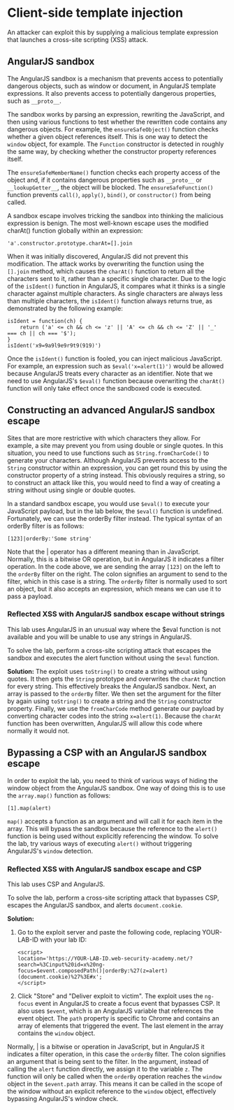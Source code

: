 # Client-side template injection

An attacker can exploit this by supplying a malicious template expression that launches a cross-site scripting (XSS) attack.

## AngularJS sandbox
The AngularJS sandbox is a mechanism that prevents access to potentially dangerous objects, such as window or document, in AngularJS template expressions. It also prevents access to potentially dangerous properties, such as ```__proto__```. 

The sandbox works by parsing an expression, rewriting the JavaScript, and then using various functions to test whether the rewritten code contains any dangerous objects. For example, the ```ensureSafeObject()``` function checks whether a given object references itself. This is one way to detect the ```window``` object, for example. The ```Function``` constructor is detected in roughly the same way, by checking whether the constructor property references itself.

The ```ensureSafeMemberName()``` function checks each property access of the object and, if it contains dangerous properties such as ```__proto__``` or ```__lookupGetter__```, the object will be blocked. The ```ensureSafeFunction()``` function prevents ```call()```, ```apply()```, ```bind()```, or ```constructor()``` from being called.

A sandbox escape involves tricking the sandbox into thinking the malicious expression is benign. The most well-known escape uses the modified charAt() function globally within an expression:

```'a'.constructor.prototype.charAt=[].join```

When it was initially discovered, AngularJS did not prevent this modification. The attack works by overwriting the function using the ```[].join``` method, which causes the ```charAt()``` function to return all the characters sent to it, rather than a specific single character. Due to the logic of the ```isIdent()``` function in AngularJS, it compares what it thinks is a single character against multiple characters. As single characters are always less than multiple characters, the ```isIdent()``` function always returns true, as demonstrated by the following example:

```
isIdent = function(ch) {
    return ('a' <= ch && ch <= 'z' || 'A' <= ch && ch <= 'Z' || '_' === ch || ch === '$');
}
isIdent('x9=9a9l9e9r9t9(919)')
```

Once the ```isIdent()``` function is fooled, you can inject malicious JavaScript. For example, an expression such as ```$eval('x=alert(1)')``` would be allowed because AngularJS treats every character as an identifier. Note that we need to use AngularJS's ```$eval()``` function because overwriting the ```charAt()``` function will only take effect once the sandboxed code is executed. 

## Constructing an advanced AngularJS sandbox escape

Sites that are more restrictive with which characters they allow. For example, a site may prevent you from using double or single quotes. In this situation, you need to use functions such as ```String.fromCharCode()``` to generate your characters. Although AngularJS prevents access to the ```String``` constructor within an expression, you can get round this by using the constructor property of a string instead. This obviously requires a string, so to construct an attack like this, you would need to find a way of creating a string without using single or double quotes.

In a standard sandbox escape, you would use ```$eval()``` to execute your JavaScript payload, but in the lab below, the ```$eval()``` function is undefined. Fortunately, we can use the orderBy filter instead. The typical syntax of an orderBy filter is as follows:

```[123]|orderBy:'Some string'```

Note that the | operator has a different meaning than in JavaScript. Normally, this is a bitwise OR operation, but in AngularJS it indicates a filter operation. In the code above, we are sending the array ```[123]``` on the left to the ```orderBy``` filter on the right. The colon signifies an argument to send to the filter, which in this case is a string. The ```orderBy``` filter is normally used to sort an object, but it also accepts an expression, which means we can use it to pass a payload.

### Reflected XSS with AngularJS sandbox escape without strings

This lab uses AngularJS in an unusual way where the $eval function is not available and you will be unable to use any strings in AngularJS.

To solve the lab, perform a cross-site scripting attack that escapes the sandbox and executes the alert function without using the ```$eval``` function.

**Solution:**
The exploit uses ```toString()``` to create a string without using quotes. It then gets the ```String``` prototype and overwrites the ```charAt``` function for every string. This effectively breaks the AngularJS sandbox. Next, an array is passed to the ```orderBy``` filter. We then set the argument for the filter by again using ```toString()``` to create a string and the ```String``` constructor property. Finally, we use the ```fromCharCode``` method generate our payload by converting character codes into the string ```x=alert(1)```. Because the ```charAt``` function has been overwritten, AngularJS will allow this code where normally it would not.

## Bypassing a CSP with an AngularJS sandbox escape

In order to exploit the lab, you need to think of various ways of hiding the window object from the AngularJS sandbox. One way of doing this is to use the ```array.map()``` function as follows:

```[1].map(alert)```

```map()``` accepts a function as an argument and will call it for each item in the array. This will bypass the sandbox because the reference to the ```alert()``` function is being used without explicitly referencing the window. To solve the lab, try various ways of executing ```alert()``` without triggering AngularJS's ```window``` detection.

### Reflected XSS with AngularJS sandbox escape and CSP

This lab uses CSP and AngularJS.

To solve the lab, perform a cross-site scripting attack that bypasses CSP, escapes the AngularJS sandbox, and alerts ```document.cookie```.

**Solution:**
1. Go to the exploit server and paste the following code, replacing YOUR-LAB-ID with your lab ID:

    ```
    <script>
    location='https://YOUR-LAB-ID.web-security-academy.net/?search=%3Cinput%20id=x%20ng-focus=$event.composedPath()|orderBy:%27(z=alert)(document.cookie)%27%3E#x';
    </script>
    ```

2. Click "Store" and "Deliver exploit to victim".
The exploit uses the ```ng-focus``` event in AngularJS to create a focus event that bypasses CSP. It also uses ```$event```, which is an AngularJS variable that references the event object. The ```path``` property is specific to Chrome and contains an array of elements that triggered the event. The last element in the array contains the ```window``` object.

Normally, | is a bitwise or operation in JavaScript, but in AngularJS it indicates a filter operation, in this case the ```orderBy``` filter. The colon signifies an argument that is being sent to the filter. In the argument, instead of calling the ```alert``` function directly, we assign it to the variable ```z```. The function will only be called when the ```orderBy``` operation reaches the ```window``` object in the ```$event.path``` array. This means it can be called in the scope of the window without an explicit reference to the ```window``` object, effectively bypassing AngularJS's window check.